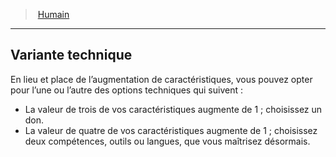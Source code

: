 ﻿---
!GenericItem
Id: human_hd.md#variante-technique
ParentLink: human_hd.md#humain
Name: Variante technique
ParentName: Humain
NameLevel: 2
Attributes:
  Name: Variante technique
  Markdown: >+
    ## <!--Name-->Variante technique<!--/Name-->


    En lieu et place de l’augmentation de caractéristiques, vous pouvez opter pour l’une ou l’autre des options techniques qui suivent :


    * La valeur de trois de vos caractéristiques augmente de 1 ; choisissez un don.

    * La valeur de quatre de vos caractéristiques augmente de 1 ; choisissez deux compétences, outils ou langues, que vous maîtrisez désormais.

  Description: >+
    En lieu et place de l’augmentation de caractéristiques, vous pouvez opter pour l’une ou l’autre des options techniques qui suivent :


    * La valeur de trois de vos caractéristiques augmente de 1 ; choisissez un don.

    * La valeur de quatre de vos caractéristiques augmente de 1 ; choisissez deux compétences, outils ou langues, que vous maîtrisez désormais.

AttributesDictionary: >+
  Name: Variante technique

  Markdown: >+

    ## <!--Name-->Variante technique<!--/Name-->





    En lieu et place de l’augmentation de caractéristiques, vous pouvez opter pour l’une ou l’autre des options techniques qui suivent :





    * La valeur de trois de vos caractéristiques augmente de 1 ; choisissez un don.



    * La valeur de quatre de vos caractéristiques augmente de 1 ; choisissez deux compétences, outils ou langues, que vous maîtrisez désormais.



  Description: >+

    En lieu et place de l’augmentation de caractéristiques, vous pouvez opter pour l’une ou l’autre des options techniques qui suivent :





    * La valeur de trois de vos caractéristiques augmente de 1 ; choisissez un don.



    * La valeur de quatre de vos caractéristiques augmente de 1 ; choisissez deux compétences, outils ou langues, que vous maîtrisez désormais.



Description: >+
  En lieu et place de l’augmentation de caractéristiques, vous pouvez opter pour l’une ou l’autre des options techniques qui suivent :


  * La valeur de trois de vos caractéristiques augmente de 1 ; choisissez un don.

  * La valeur de quatre de vos caractéristiques augmente de 1 ; choisissez deux compétences, outils ou langues, que vous maîtrisez désormais.

---
> [Humain](hd_human.md)

---

## Variante technique

En lieu et place de l’augmentation de caractéristiques, vous pouvez opter pour l’une ou l’autre des options techniques qui suivent :

* La valeur de trois de vos caractéristiques augmente de 1 ; choisissez un don.
* La valeur de quatre de vos caractéristiques augmente de 1 ; choisissez deux compétences, outils ou langues, que vous maîtrisez désormais.

